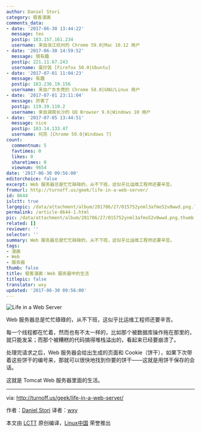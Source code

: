 ```yaml
---
author: Daniel Stori
category: 极客漫画
comments_data:
- date: '2017-06-30 13:44:22'
  message: tes
  postip: 183.157.161.234
  username: 来自浙江杭州的 Chrome 59.0|Mac 10.12 用户
- date: '2017-06-30 14:59:52'
  message: 很有趣
  postip: 221.11.67.243
  username: 蛋炒饭 [Firefox 50.0|Ubuntu]
- date: '2017-07-01 11:04:23'
  message: 有趣
  postip: 183.236.19.156
  username: 来自广东东莞的 Chrome 58.0|GNU/Linux 用户
- date: '2017-07-01 23:11:04'
  message: 厉害了
  postip: 119.39.119.2
  username: 来自湖南长沙的 QQ Browser 9.6|Windows 10 用户
- date: '2017-07-05 13:44:51'
  message: nice
  postip: 183.14.133.47
  username: 何亮 [Chrome 59.0|Windows 7]
count:
  commentnum: 5
  favtimes: 0
  likes: 0
  sharetimes: 0
  viewnum: 9654
date: '2017-06-30 09:56:00'
editorchoice: false
excerpt: Web 服务器总是忙忙碌碌的，从不下班，这似乎比运维工程师还要辛苦。
fromurl: http://turnoff.us/geek/life-in-a-web-server/
id: 8644
islctt: true
largepic: /data/attachment/album/201706/27/015752ynml3afmo52v0wwd.png.large.jpg
permalink: /article-8644-1.html
pic: /data/attachment/album/201706/27/015752ynml3afmo52v0wwd.png.thumb.jpg
related: []
reviewer: ''
selector: ''
summary: Web 服务器总是忙忙碌碌的，从不下班，这似乎比运维工程师还要辛苦。
tags:
- 漫画
- Web
- 服务器
thumb: false
title: 极客漫画：Web 服务器中的生活
titlepic: false
translator: wxy
updated: '2017-06-30 09:56:00'
---
```


![Life in a Web Server](/data/attachment/album/201706/27/015752ynml3afmo52v0wwd.png)


Web 服务器总是忙忙碌碌的，从不下班，这似乎比运维工程师还要辛苦。


每一个线程都在忙着，然而也有不太一样的，比如那个被数据库操作拖在那里的，就只能发呆；而那个被糟糕的代码搞得堆栈溢出的，看起来已经要崩溃了。


处理完请求之后，Web 服务器会给出生成的页面和 Cookie（饼干），如果下次带着这些饼干的编号来，那就可以很快地找到你要的饼干——这就是用饼干保存的会话。


这就是 Tomcat Web 服务器里面的生活。




---


via: <http://turnoff.us/geek/life-in-a-web-server/>


作者：[Daniel Stori](http://turnoff.us/about/) 译者：[wxy](https://github.com/wxy)


本文由 [LCTT](https://github.com/LCTT/TranslateProject) 原创编译，[Linux中国](https://linux.cn/) 荣誉推出